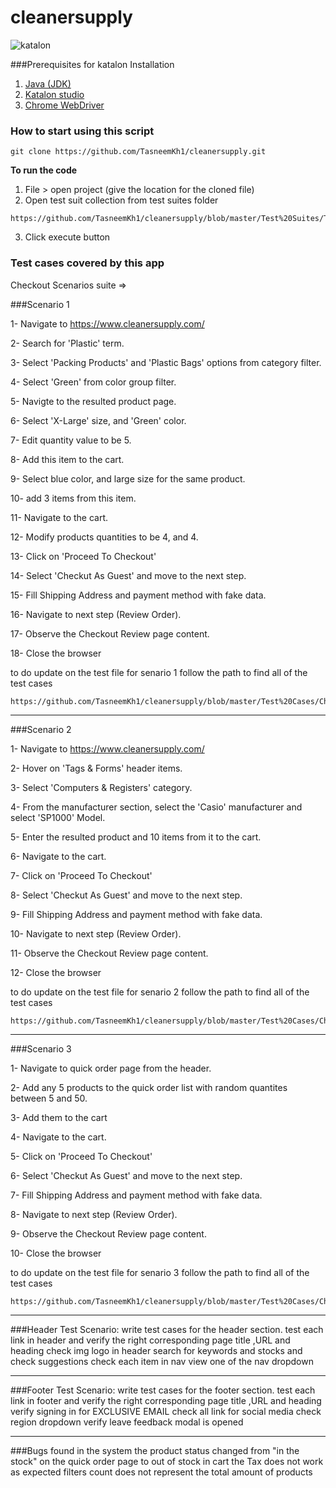 # cleanersupply
![katalon](https://mma.prnewswire.com/media/1551615/Katalon_Logo.jpg?p=twitter)

###Prerequisites for katalon Installation
1.  [Java (JDK)](https://www.guru99.com/install-java.html)
2.  [Katalon studio](https://docs.katalon.com/katalon-studio/docs/getting-started.html)
3.  [Chrome WebDriver](https://www.automationtestinghub.com/download-chrome-driver/)


### How to start using this script
```
git clone https://github.com/TasneemKh1/cleanersupply.git
```

**To run the code**
1. File > open project (give the location for the cloned file)
2. Open test suit collection from test suites folder
```
https://github.com/TasneemKh1/cleanersupply/blob/master/Test%20Suites/Test%20Suite%20Collection.ts
```
3. Click execute button 

### Test cases covered by this app
Checkout Scenarios suite => 

###Scenario 1

1- Navigate to https://www.cleanersupply.com/

2- Search for 'Plastic' term.

3- Select 'Packing Products' and 'Plastic Bags' options from category filter.

4- Select 'Green' from color group filter.

5- Navigte to the resulted product page.

6- Select 'X-Large' size, and 'Green' color.

7- Edit quantity value to be 5.

8- Add this item to the cart.

9- Select blue color, and large size for the same product.

10- add 3 items from this item.

11- Navigate to the cart.

12- Modify products quantities to be 4, and 4.

13- Click on 'Proceed To Checkout'

14- Select 'Checkut As Guest' and move to the next step.

15- Fill Shipping Address and payment method with fake data.

16- Navigate to next step (Review Order).

17- Observe the Checkout Review page content.

18- Close the browser

to do update on the test file for senario 1 follow the path to find all of the test cases
```
https://github.com/TasneemKh1/cleanersupply/blob/master/Test%20Cases/Checkout%20Folder/Search%20for%20product%20Test%20Case.tc
```

***********************************************

###Scenario 2

1- Navigate to https://www.cleanersupply.com/

2- Hover on 'Tags & Forms' header items.

3- Select 'Computers & Registers' category.

4- From the manufacturer section, select the 'Casio' manufacturer and select 'SP1000' Model.

5- Enter the resulted product and 10 items from it to the cart.

6- Navigate to the cart.

7- Click on 'Proceed To Checkout'

8- Select 'Checkut As Guest' and move to the next step.

9- Fill Shipping Address and payment method with fake data.

10- Navigate to next step (Review Order).

11- Observe the Checkout Review page content.

12- Close the browser

to do update on the test file for senario 2 follow the path to find all of the test cases
```
https://github.com/TasneemKh1/cleanersupply/blob/master/Test%20Cases/Checkout%20Folder/Select%20Categorie%20Test%20Case.tc
```

***********************************************
###Scenario 3

1- Navigate to quick order page from the header.

2- Add any 5 products to the quick order list with random quantites between 5 and 50.

3- Add them to the cart

4- Navigate to the cart.

5- Click on 'Proceed To Checkout'

6- Select 'Checkut As Guest' and move to the next step.

7- Fill Shipping Address and payment method with fake data.

8- Navigate to next step (Review Order).

9- Observe the Checkout Review page content.

10- Close the browser

to do update on the test file for senario 3 follow the path to find all of the test cases
```
https://github.com/TasneemKh1/cleanersupply/blob/master/Test%20Cases/Checkout%20Folder/Quick%20order%20Test%20Case.tc
```
***********************************************

###Header Test Scenario: write test cases for the header section.
test each link in header and verify the right corresponding page title ,URL and heading 
check img logo in header
search for keywords and stocks and check suggestions
check each item in nav 
view one of the nav dropdown


**********************************
###Footer Test Scenario: write test cases for the footer section.
test each link in footer and verify the right corresponding page title ,URL and heading 
verify signing in for  EXCLUSIVE EMAIL 
check all link for social media 
check region dropdown
verify leave feedback modal is opened 


***********************************************
###Bugs found in the system
the product status changed from "in the stock" on the quick order page to out of stock in cart 
the Tax does not work as expected
filters count does not represent the total amount of products 